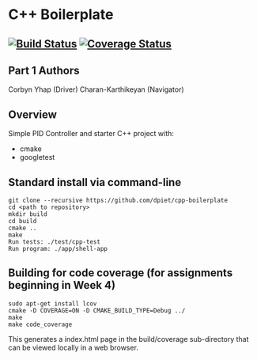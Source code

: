 # C++ Boilerplate
[![Build Status](https://travis-ci.org/cyhap/cpp-boilerplate.svg?branch=master)](https://travis-ci.org/cyhap/cpp-boilerplate)
[![Coverage Status](https://coveralls.io/repos/github/cyhap/cpp-boilerplate/badge.svg?branch=master)](https://coveralls.io/github/cyhap/cpp-boilerplate?branch=master)
---

## Part 1 Authors
Corbyn Yhap (Driver)
Charan-Karthikeyan (Navigator)

## Overview

Simple PID Controller and starter C++ project with:

- cmake
- googletest

## Standard install via command-line
```
git clone --recursive https://github.com/dpiet/cpp-boilerplate
cd <path to repository>
mkdir build
cd build
cmake ..
make
Run tests: ./test/cpp-test
Run program: ./app/shell-app
```

## Building for code coverage (for assignments beginning in Week 4)
```
sudo apt-get install lcov
cmake -D COVERAGE=ON -D CMAKE_BUILD_TYPE=Debug ../
make
make code_coverage
```
This generates a index.html page in the build/coverage sub-directory that can be viewed locally in a web browser.
